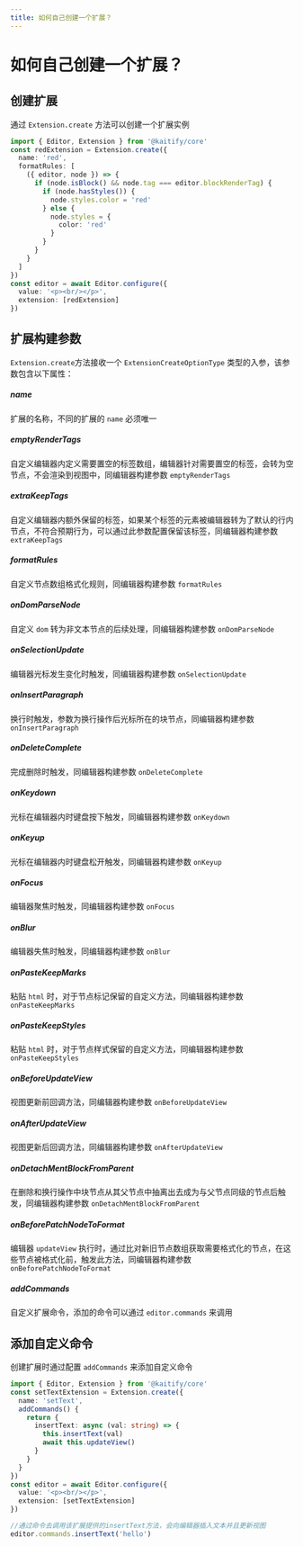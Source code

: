 ```yaml
---
title: 如何自己创建一个扩展？
---
```


# 如何自己创建一个扩展？

## 创建扩展

通过 `Extension.create` 方法可以创建一个扩展实例

```ts
import { Editor, Extension } from '@kaitify/core'
const redExtension = Extension.create({
  name: 'red',
  formatRules: [
    ({ editor, node }) => {
      if (node.isBlock() && node.tag === editor.blockRenderTag) {
        if (node.hasStyles()) {
          node.styles.color = 'red'
        } else {
          node.styles = {
            color: 'red'
          }
        }
      }
    }
  ]
})
const editor = await Editor.configure({
  value: '<p><br/></p>',
  extension: [redExtension]
})
```

## 扩展构建参数

`Extension.create`方法接收一个 `ExtensionCreateOptionType` 类型的入参，该参数包含以下属性：

##### name <Badge type="danger" text='string' />

扩展的名称，不同的扩展的 `name` 必须唯一

##### emptyRenderTags <Badge type="danger" text='string[]' />

自定义编辑器内定义需要置空的标签数组，编辑器针对需要置空的标签，会转为空节点，不会渲染到视图中，同编辑器构建参数 `emptyRenderTags`

##### extraKeepTags <Badge type="danger" text='string[]' />

自定义编辑器内额外保留的标签，如果某个标签的元素被编辑器转为了默认的行内节点，不符合预期行为，可以通过此参数配置保留该标签，同编辑器构建参数 `extraKeepTags`

##### formatRules <Badge type="danger" text="RuleFunctionType[]" />

自定义节点数组格式化规则，同编辑器构建参数 `formatRules`

##### onDomParseNode <Badge type="danger" text="(this: Editor, node: KNode) => KNode[]" />

自定义 `dom` 转为非文本节点的后续处理，同编辑器构建参数 `onDomParseNode`

##### onSelectionUpdate <Badge type="danger" text="(this: Editor, selection: Selection) => void" />

编辑器光标发生变化时触发，同编辑器构建参数 `onSelectionUpdate`

##### onInsertParagraph <Badge type="danger" text="(this: Editor, node: KNode) => void" />

换行时触发，参数为换行操作后光标所在的块节点，同编辑器构建参数 `onInsertParagraph`

##### onDeleteComplete <Badge type="danger" text="(this: Editor) => void" />

完成删除时触发，同编辑器构建参数 `onDeleteComplete`

##### onKeydown <Badge type="danger" text="(this: Editor, event: KeyboardEvent) => void" />

光标在编辑器内时键盘按下触发，同编辑器构建参数 `onKeydown`

##### onKeyup <Badge type="danger" text="(this: Editor, event: KeyboardEvent) => void" />

光标在编辑器内时键盘松开触发，同编辑器构建参数 `onKeyup`

##### onFocus <Badge type="danger" text="(this: Editor, event: FocusEvent) => void" />

编辑器聚焦时触发，同编辑器构建参数 `onFocus`

##### onBlur <Badge type="danger" text="(this: Editor, event: FocusEvent) => void" />

编辑器失焦时触发，同编辑器构建参数 `onBlur`

##### onPasteKeepMarks <Badge type="danger" text="(this: Editor, node: KNode) => KNodeMarksType" />

粘贴 `html` 时，对于节点标记保留的自定义方法，同编辑器构建参数 `onPasteKeepMarks`

##### onPasteKeepStyles <Badge type="danger" text="(this: Editor, node: KNode) => KNodeStylesType" />

粘贴 `html` 时，对于节点样式保留的自定义方法，同编辑器构建参数 `onPasteKeepStyles`

##### onBeforeUpdateView <Badge type="danger" text="(this: Editor) => void" />

视图更新前回调方法，同编辑器构建参数 `onBeforeUpdateView`

##### onAfterUpdateView <Badge type="danger" text="(this: Editor) => void" />

视图更新后回调方法，同编辑器构建参数 `onAfterUpdateView`

##### onDetachMentBlockFromParent <Badge type="danger" text="(this: Editor, node: KNode) => boolean" />

在删除和换行操作中块节点从其父节点中抽离出去成为与父节点同级的节点后触发，同编辑器构建参数 `onDetachMentBlockFromParent`

##### onBeforePatchNodeToFormat <Badge type="danger" text="(this: Editor, node: KNode) => KNode" />

编辑器 `updateView` 执行时，通过比对新旧节点数组获取需要格式化的节点，在这些节点被格式化前，触发此方法，同编辑器构建参数 `onBeforePatchNodeToFormat`

##### addCommands <Badge type="danger" text="((this: Editor) => EditorCommandsType) | undefined" />

自定义扩展命令，添加的命令可以通过 `editor.commands` 来调用

## 添加自定义命令

创建扩展时通过配置 `addCommands` 来添加自定义命令

```ts
import { Editor, Extension } from '@kaitify/core'
const setTextExtension = Extension.create({
  name: 'setText',
  addCommands() {
    return {
      insertText: async (val: string) => {
        this.insertText(val)
        await this.updateView()
      }
    }
  }
})
const editor = await Editor.configure({
  value: '<p><br/></p>',
  extension: [setTextExtension]
})
```

```ts
//通过命令去调用该扩展提供的insertText方法，会向编辑器插入文本并且更新视图
editor.commands.insertText('hello')
```
